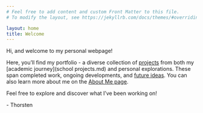 ```yaml
---
# Feel free to add content and custom Front Matter to this file.
# To modify the layout, see https://jekyllrb.com/docs/themes/#overriding-theme-defaults

layout: home
title: Welcome
---
```

Hi, and welcome to my personal webpage!

Here, you’ll find my portfolio - a diverse collection of [projects](projects.md) from both my [academic journey](school projects.md) and personal explorations. These span completed work, ongoing developments, and [future ideas](ict-ideas.md). You can also learn more about me on the [About Me page](about.markdown).

Feel free to explore and discover what I’ve been working on!

\- Thorsten


